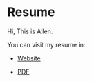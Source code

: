 # Resume

Hi, This is Allen.

You can visit my resume in:

* [Website](https://viuts.github.io/)

* [PDF](https://github.com/viuts/viuts.github.io/raw/master/resume.pdf)